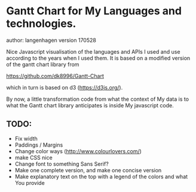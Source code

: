 # Gantt Chart for My Languages and technologies.
author: langenhagen
version 170528


Nice Javascript visualisation of the languages and APIs I used and use
according to the years when I used them.
It is based on a modified version of the gantt chart library from

https://github.com/dk8996/Gantt-Chart

which in turn is based on d3 (https://d3js.org/).

By now, a little transformation code from what the context of My data is to what the
Gantt chart library anticipates is inside My javascript code.

## TODO:
- Fix width
- Paddings / Margins
- Change color ways (http://www.colourlovers.com/)
- make CSS nice
- Change font to something Sans Serif?
- Make one complete version, and make one concise version
- Make explanatory text on the top with a legend of the colors and what You provide
